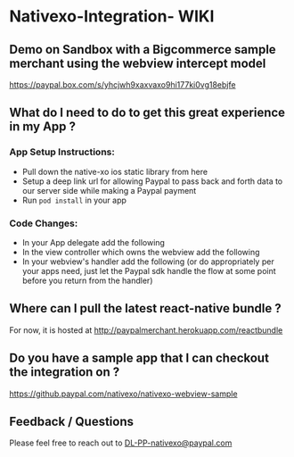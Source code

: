 # Nativexo-Integration- WIKI

## Demo on Sandbox with a Bigcommerce sample merchant using the webview intercept model

https://paypal.box.com/s/yhcjwh9xaxvaxo9hi177ki0vg18ebjfe

## What do I need to do to get this great experience in my App ?

### App Setup Instructions:

* Pull down the native-xo ios static library from here
* Setup a deep link url for allowing Paypal to pass back and forth data to our server side while making a Paypal payment
* Run `pod install` in your app

### Code Changes:

* In your App delegate add the following
* In the view controller which owns the webview add the following
* In your webview's handler add the following (or do appropriately per your apps need, just let the Paypal sdk handle the flow at some point before you return from the handler)

## Where can I pull the latest react-native bundle ?

For now, it is hosted at http://paypalmerchant.herokuapp.com/reactbundle

## Do you have a sample app that I can checkout the integration on ?

https://github.paypal.com/nativexo/nativexo-webview-sample

## Feedback / Questions

Please feel free to reach out to DL-PP-nativexo@paypal.com





